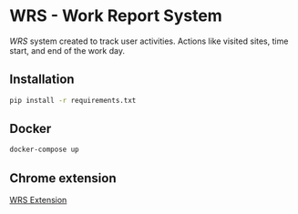 # WRS - Work Report System

*WRS* system created to track user activities. Actions like visited sites, time start, and end of the work day.

## Installation

```bash
pip install -r requirements.txt
```
## Docker
```bash
docker-compose up
```
## Chrome extension
[WRS Extension](https://github.com/ZanMax/chrome_extensions/tree/main/wrs_extension)